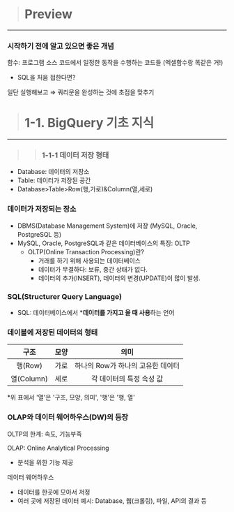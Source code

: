 > # Preview
---
### 시작하기 전에 알고 있으면 좋은 개념
함수: 프로그램 소스 코드에서 일정한 동작을 수행하는 코드들 (엑셀함수랑 똑같은 거!)

- SQL을 처음 접한다면?

일단 실행해보고 ⇒ 쿼리문을 완성하는 것에 초점을 맞추기


> # 1-1. BigQuery 기초 지식
---
>> ### 1-1-1 데이터 저장 형태
- Database: 데이터의 저장소
- Table: 데이터가 저장된 공간
- Database>Table>Row(행,가로)&Column(열,세로)

### 데이터가 저장되는 장소
- DBMS(Database Management System)에 저장 (MySQL, Oracle, PostgreSQL 등)
- MySQL, Oracle, PostgreSQL과 같은 데이터베이스의 특징: OLTP
  - OLTP(Online Transaction Processing)란?
      - 거래를 하기 위해 사용되는 데이터베이스
      - 데이터가 무결하다: 보류, 중간 상태가 없다.
      - 데이터의 추가(INSERT), 데이터의 변경(UPDATE)이 많이 발생.

### SQL(Structurer Query Language)
- SQL: 데이터베이스에서 ***데이터를 가지고 올 때 사용**하는 언어

### 데이블에 저장된 데이터의 형태
| 구조 | 모양 | 의미 |
|:---:|:---:|:---:|
| 행(Row) | 가로 | 하나의 Row가 하나의 고유한 데이터 |
| 열(Column) | 세로 | 각 데이터의 특정 속성 값 |

*위 표에서 '열'은 '구조, 모양, 의미', '행'은 '행, 열'

### OLAP와 데이터 웨어하우스(DW)의 등장
OLTP의 한계: 속도, 기능부족

OLAP: Online Analytical Processing
- 분석을 위한 기능 제공

데이터 웨어하우스
- 데이터를 한곳에 모아서 저정
- 여러 곳에 저장된 데이터 예시: Database, 웹(크롤링), 파일, API의 결과 등
